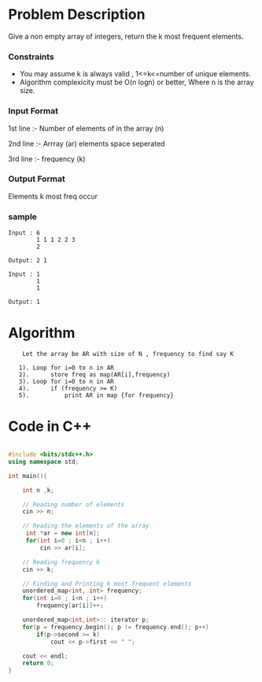# Problem Description

Give a non empty array of integers, return the k most frequent elements.

### Constraints

- You may assume k is always valid , 1<=k<=number of unique elements.
- Algorithm complexicity must be O(n logn) or better, Where n is the array size.

### Input Format

1st line :- Number of elements of in the array (n)

2nd line :- Arrray (ar) elements space seperated

3rd line :- frequency (k)

### Output Format

Elements k most freq occur

### sample

```
Input : 6
        1 1 1 2 2 3
        2

Output: 2 1

Input : 1
        1
        1

Output: 1
```

# Algorithm

        Let the array be AR with size of N , frequency to find say K

       1). Loop for i=0 to n in AR
       2).      store freq as map(AR[i],frequency)
       3). Loop for i=0 to n in AR
       4).      if (frequency >= K)
       5).          print AR in map {for frequency}

# Code in C++

```cpp

#include <bits/stdc++.h>
using namespace std;

int main(){

    int n ,k;

    // Reading number of elements
    cin >> n;

    // Reading the elements of the array
     int *ar = new int[n];
     for(int i=0 ; i<n ; i++)
         cin >> ar[i];

    // Reading frequency k
    cin >> k;

    // Finding and Printing k most frequent elements
    unordered_map<int, int> frequency;
    for(int i=0 ; i<n ; i++)
        frequency[ar[i]]++;

    unordered_map<int,int>:: iterator p;
    for(p = frequency.begin(); p != frequency.end(); p++)
        if(p->second >= k)
            cout << p->first << " ";

    cout << endl;
    return 0;
}

```
